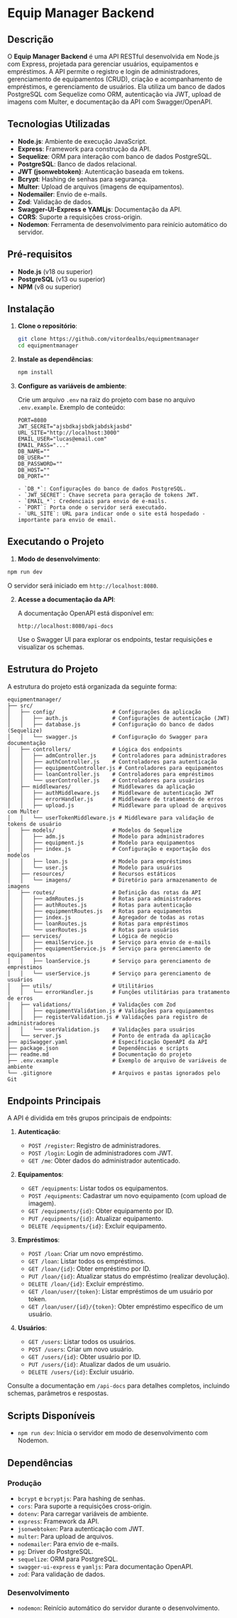 # Equip Manager Backend

## Descrição

O **Equip Manager Backend** é uma API RESTful desenvolvida em Node.js com Express, projetada para gerenciar usuários, equipamentos e empréstimos. A API permite o registro e login de administradores, gerenciamento de equipamentos (CRUD), criação e acompanhamento de empréstimos, e gerenciamento de usuários. Ela utiliza um banco de dados PostgreSQL com Sequelize como ORM, autenticação via JWT, upload de imagens com Multer, e documentação da API com Swagger/OpenAPI.

## Tecnologias Utilizadas

- **Node.js**: Ambiente de execução JavaScript.
- **Express**: Framework para construção da API.
- **Sequelize**: ORM para interação com banco de dados PostgreSQL.
- **PostgreSQL**: Banco de dados relacional.
- **JWT (jsonwebtoken)**: Autenticação baseada em tokens.
- **Bcrypt**: Hashing de senhas para segurança.
- **Multer**: Upload de arquivos (imagens de equipamentos).
- **Nodemailer**: Envio de e-mails.
- **Zod**: Validação de dados.
- **Swagger-UI-Express e YAMLjs**: Documentação da API.
- **CORS**: Suporte a requisições cross-origin.
- **Nodemon**: Ferramenta de desenvolvimento para reinício automático do servidor.

## Pré-requisitos

- **Node.js** (v18 ou superior)
- **PostgreSQL** (v13 ou superior)
- **NPM** (v8 ou superior)

## Instalação

1. **Clone o repositório**:

   ```bash
   git clone https://github.com/vitordealbs/equipmentmanager
   cd equipmentmanager
   ```

2. **Instale as dependências**:

   ```bash
   npm install
   ```

3. **Configure as variáveis de ambiente**:

   Crie um arquivo `.env` na raiz do projeto com base no arquivo `.env.example`. Exemplo de conteúdo:

   ```env
   PORT=8080
   JWT_SECRET="ajsbdkajsbdkjabdskjasbd"
   URL_SITE="http://localhost:3000"
   EMAIL_USER="lucas@email.com"
   EMAIL_PASS="..."
   DB_NAME=""
   DB_USER=""
   DB_PASSWORD=""
   DB_HOST=""
   DB_PORT=""
   ```

   ```
   - `DB_*`: Configurações do banco de dados PostgreSQL.
   - `JWT_SECRET`: Chave secreta para geração de tokens JWT.
   - `EMAIL_*`: Credenciais para envio de e-mails.
   - `PORT`: Porta onde o servidor será executado.
   - `URL_SITE`: URL para indicar onde o site está hospedado - importante para envio de email.
   ```

## Executando o Projeto

1. **Modo de desenvolvimento**:

```bash
npm run dev
```

O servidor será iniciado em `http://localhost:8080`.

2. **Acesse a documentação da API**:

   A documentação OpenAPI está disponível em:

   ```
   http://localhost:8080/api-docs
   ```

   Use o Swagger UI para explorar os endpoints, testar requisições e visualizar os schemas.

## Estrutura do Projeto

A estrutura do projeto está organizada da seguinte forma:

```plaintext
equipmentmanager/
├── src/
│   ├── config/                  # Configurações da aplicação
│   │   ├── auth.js              # Configurações de autenticação (JWT)
│   │   ├── database.js          # Configuração do banco de dados (Sequelize)
│   │   └── swagger.js           # Configuração do Swagger para documentação
│   ├── controllers/             # Lógica dos endpoints
│   │   ├── admController.js     # Controladores para administradores
│   │   ├── authController.js    # Controladores para autenticação
│   │   ├── equipmentController.js # Controladores para equipamentos
│   │   ├── loanController.js    # Controladores para empréstimos
│   │   └── userController.js    # Controladores para usuários
│   ├── middlewares/             # Middlewares da aplicação
│   │   ├── authMiddleware.js    # Middleware de autenticação JWT
│   │   ├── errorHandler.js      # Middleware de tratamento de erros
│   │   ├── upload.js            # Middleware para upload de arquivos com Multer
│   │   └── userTokenMiddleware.js # Middleware para validação de tokens de usuário
│   ├── models/                  # Modelos do Sequelize
│   │   ├── adm.js               # Modelo para administradores
│   │   ├── equipment.js         # Modelo para equipamentos
│   │   ├── index.js             # Configuração e exportação dos modelos
│   │   ├── loan.js              # Modelo para empréstimos
│   │   └── user.js              # Modelo para usuários
│   ├── resources/               # Recursos estáticos
│   │   └── imagens/             # Diretório para armazenamento de imagens
│   ├── routes/                  # Definição das rotas da API
│   │   ├── admRoutes.js         # Rotas para administradores
│   │   ├── authRoutes.js        # Rotas para autenticação
│   │   ├── equipmentRoutes.js   # Rotas para equipamentos
│   │   ├── index.js             # Agregador de todas as rotas
│   │   ├── loanRoutes.js        # Rotas para empréstimos
│   │   └── userRoutes.js        # Rotas para usuários
│   ├── services/                # Lógica de negócio
│   │   ├── emailService.js      # Serviço para envio de e-mails
│   │   ├── equipmentService.js  # Serviço para gerenciamento de equipamentos
│   │   ├── loanService.js       # Serviço para gerenciamento de empréstimos
│   │   └── userService.js       # Serviço para gerenciamento de usuários
│   ├── utils/                   # Utilitários
│   │   └── errorHandler.js      # Funções utilitárias para tratamento de erros
│   ├── validations/             # Validações com Zod
│   │   ├── equipmentValidation.js # Validações para equipamentos
│   │   ├── registerValidation.js # Validações para registro de administradores
│   │   └── userValidation.js    # Validações para usuários
│   └── server.js                # Ponto de entrada da aplicação
├── apiSwagger.yaml              # Especificação OpenAPI da API
├── package.json                 # Dependências e scripts
├── readme.md                    # Documentação do projeto
├── .env.example                 # Exemplo de arquivo de variáveis de ambiente
└── .gitignore                   # Arquivos e pastas ignorados pelo Git
```

## Endpoints Principais

A API é dividida em três grupos principais de endpoints:

1. **Autenticação**:

   - `POST /register`: Registro de administradores.
   - `POST /login`: Login de administradores com JWT.
   - `GET /me`: Obter dados do administrador autenticado.

2. **Equipamentos**:

   - `GET /equipments`: Listar todos os equipamentos.
   - `POST /equipments`: Cadastrar um novo equipamento (com upload de imagem).
   - `GET /equipments/{id}`: Obter equipamento por ID.
   - `PUT /equipments/{id}`: Atualizar equipamento.
   - `DELETE /equipments/{id}`: Excluir equipamento.

3. **Empréstimos**:

   - `POST /loan`: Criar um novo empréstimo.
   - `GET /loan`: Listar todos os empréstimos.
   - `GET /loan/{id}`: Obter empréstimo por ID.
   - `PUT /loan/{id}`: Atualizar status do empréstimo (realizar devolução).
   - `DELETE /loan/{id}`: Excluir empréstimo.
   - `GET /loan/user/{token}`: Listar empréstimos de um usuário por token.
   - `GET /loan/user/{id}/{token}`: Obter empréstimo específico de um usuário.

4. **Usuários**:
   - `GET /users`: Listar todos os usuários.
   - `POST /users`: Criar um novo usuário.
   - `GET /users/{id}`: Obter usuário por ID.
   - `PUT /users/{id}`: Atualizar dados de um usuário.
   - `DELETE /users/{id}`: Excluir usuário.

Consulte a documentação em `/api-docs` para detalhes completos, incluindo schemas, parâmetros e respostas.

## Scripts Disponíveis

- `npm run dev`: Inicia o servidor em modo de desenvolvimento com Nodemon.

## Dependências

### Produção

- `bcrypt` e `bcryptjs`: Para hashing de senhas.
- `cors`: Para suporte a requisições cross-origin.
- `dotenv`: Para carregar variáveis de ambiente.
- `express`: Framework da API.
- `jsonwebtoken`: Para autenticação com JWT.
- `multer`: Para upload de arquivos.
- `nodemailer`: Para envio de e-mails.
- `pg`: Driver do PostgreSQL.
- `sequelize`: ORM para PostgreSQL.
- `swagger-ui-express` e `yamljs`: Para documentação OpenAPI.
- `zod`: Para validação de dados.

### Desenvolvimento

- `nodemon`: Reinício automático do servidor durante o desenvolvimento.
